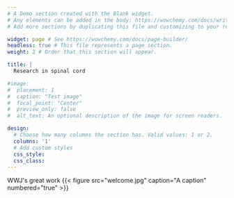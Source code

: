 ```yaml
---
# A Demo section created with the Blank widget.
# Any elements can be added in the body: https://wowchemy.com/docs/writing-markdown-latex/
# Add more sections by duplicating this file and customizing to your requirements.

widget: page # See https://wowchemy.com/docs/page-builder/
headless: true # This file represents a page section.
weight: 2 # Order that this section will appear.

title: |
  Research in spinal cord

#image:
#  placement: 1
#  caption: "Test image"
#  focal_point: "Center"
#  preview_only: false
#  alt_text: An optional description of the image for screen readers.

design:
  # Choose how many columns the section has. Valid values: 1 or 2.
  columns: '1'
  # Add custom styles
  css_style:
  css_class:
---
```

<!--more-->

WWJ's great work
{{< figure src="welcome.jpg" caption="A caption" numbered="true" >}}
